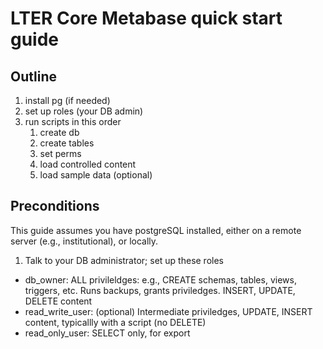 # LTER Core Metabase quick start guide

## Outline
1. install pg (if needed)
2. set up roles (your DB admin)
3. run scripts in this order 
    1. create db 
    1. create tables 
    1. set perms 
    1. load controlled content 
    1. load sample data (optional)


## Preconditions
This guide assumes you have postgreSQL installed, either on a remote server (e.g., institutional), or locally.

1. Talk to your DB administrator; set up these roles
  - db_owner: ALL privileldges: e.g., CREATE schemas, tables, views, triggers, etc. Runs backups, grants priviledges. INSERT, UPDATE, DELETE content
  - read_write_user: (optional) Intermediate priviledges, UPDATE, INSERT content, typicallly with a script (no DELETE)
  - read_only_user: SELECT only, for export 
  
